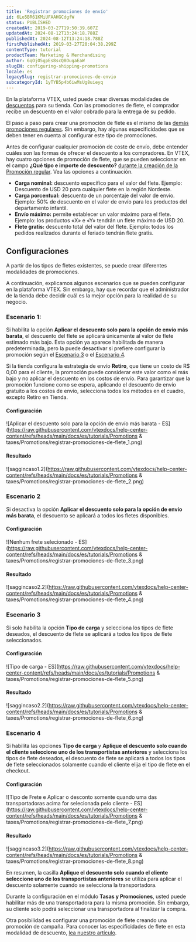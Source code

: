 ```yaml
---
title: 'Registrar promociones de envío'
id: 6Lo5BR61KMiUFAAHGCdgfW
status: PUBLISHED
createdAt: 2019-03-27T19:50:39.607Z
updatedAt: 2024-08-12T13:24:18.788Z
publishedAt: 2024-08-12T13:24:18.788Z
firstPublishedAt: 2019-03-27T20:04:38.299Z
contentType: tutorial
productTeam: Marketing & Merchandising
author: 6qOjO5gpEs8scQ8OugaEaW
slugEN: configuring-shipping-promotions
locale: es
legacySlug: registrar-promociones-de-envio
subcategoryId: 1yTYB5p4b6iwMsUg8uieyq
---
```


En la plataforma VTEX, usted puede crear diversas modalidades de [descuentos](https://help.vtex.com/es/tutorial/como-criar-promocoes?locale=pt "descontos") para su tienda. Con las promociones de flete, el comprador recibe un descuento en el valor cobrado para la entrega de su pedido.

El paso a paso para crear una promoción de flete es el mismo de las [demás promociones regulares](https://help.vtex.com/es/tutorial/registro-promocion-regular--tutorials_327). Sin embargo, hay algunas especificidades que se deben tener en cuenta al configurar este tipo de promociones.

Antes de configurar cualquier promoción de coste de envío, debe entender cuáles son las formas de ofrecer el descuento a los compradores. En VTEX, hay cuatro opciones de promoción de flete, que se pueden seleccionar en el campo **¿Qué tipo e importe de descuento?** [durante la creación de la Promoción regular](https://help.vtex.com/es/tutorial/registro-promocion-regular--tutorials_327). Vea las opciones a continuación.

- **Carga nominal:** descuento específico para el valor del flete. Ejemplo: Descuento de USD 20 para cualquier flete en la región Nordeste.
- **Carga porcentual:** descuento de un porcentaje del valor de envío. Ejemplo: 50% de descuento en el valor de envío para los productos del departamento infantil.
- **Envío máximo:** permite establecer un valor máximo para el flete. Ejemplo: los productos «X» e «Y» tendrán un flete máximo de USD 20.
- **Flete gratis:** descuento total del valor del flete. Ejemplo: todos los pedidos realizados durante el feriado tendrán flete gratis.

## Configuraciones

A partir de los tipos de fletes existentes, se puede crear diferentes modalidades de promociones.

A continuación, explicamos algunos escenarios que se pueden configurar en la plataforma VTEX. Sin embargo, hay que recordar que el administrador de la tienda debe decidir cuál es la mejor opción para la realidad de su negocio.

### Escenario 1:

Si habilita la opción **Aplicar el descuento solo para la opción de envío más barata**, el descuento del flete se aplicará únicamente al valor de flete estimado más bajo. Esta opción ya aparece habilitada de manera predeterminada, pero la puede desactivar si prefiere configurar la promoción según el [Escenario 3](#escenario-3) o el [Escenario 4](escenario-4). 

Si la tienda configura la estrategia de envío __Retiro__, que tiene un costo de R$ 0,00 para el cliente, la promoción puede considerar este valor como el más bajo y no aplicar el descuento en los costos de envío. Para garantizar que la promoción funcione como se espera, aplicando el descuento de envío gratuito a los costos de envío, selecciona todos los métodos en el cuadro, excepto Retiro en Tienda.

#### Configuración
![Aplicar el descuento solo para la opción de envío más barata - ES](https://raw.githubusercontent.com/vtexdocs/help-center-content/refs/heads/main/docs/es/tutorials/Promotions & taxes/Promotions/registrar-promociones-de-flete_1.png)

#### Resultado
![saggincaso1.2](https://raw.githubusercontent.com/vtexdocs/help-center-content/refs/heads/main/docs/es/tutorials/Promotions & taxes/Promotions/registrar-promociones-de-flete_2.png)

### Escenario 2

Si desactiva la opción **Aplicar el descuento solo para la opción de envío más barata**, el descuento se aplicará a todos los fletes disponibles.

#### Configuración
![Nenhum frete selecionado - ES](https://raw.githubusercontent.com/vtexdocs/help-center-content/refs/heads/main/docs/es/tutorials/Promotions & taxes/Promotions/registrar-promociones-de-flete_3.png)

#### Resultado
![saggincaso2.2](https://raw.githubusercontent.com/vtexdocs/help-center-content/refs/heads/main/docs/es/tutorials/Promotions & taxes/Promotions/registrar-promociones-de-flete_4.png)

### Escenario 3

Si solo habilita la opción **Tipo de carga** y selecciona los tipos de flete deseados, el descuento de flete se aplicará a todos los tipos de flete seleccionados.

#### Configuración
![Tipo de carga - ES](https://raw.githubusercontent.com/vtexdocs/help-center-content/refs/heads/main/docs/es/tutorials/Promotions & taxes/Promotions/registrar-promociones-de-flete_5.png)

#### Resultado
![saggincaso2.2](https://raw.githubusercontent.com/vtexdocs/help-center-content/refs/heads/main/docs/es/tutorials/Promotions & taxes/Promotions/registrar-promociones-de-flete_6.png)

### Escenario 4

Si habilita las opciones **Tipo de carga** y **Aplique el descuento solo cuando el cliente seleccione uno de los transportistas anteriores** y selecciona los tipos de flete deseados, el descuento de flete se aplicará a todos los tipos de flete seleccionados solamente cuando el cliente elija el tipo de flete en el checkout.

#### Configuración
![Tipo de Frete e Aplicar o desconto somente quando uma das transportadoras acima for selecionada pelo cliente - ES](https://raw.githubusercontent.com/vtexdocs/help-center-content/refs/heads/main/docs/es/tutorials/Promotions & taxes/Promotions/registrar-promociones-de-flete_7.png)

#### Resultado
![saggincaso3.2](https://raw.githubusercontent.com/vtexdocs/help-center-content/refs/heads/main/docs/es/tutorials/Promotions & taxes/Promotions/registrar-promociones-de-flete_8.png)

En resumen, la casilla **Aplique el descuento solo cuando el cliente seleccione uno de los transportistas anteriores** se utiliza para aplicar el descuento solamente cuando se selecciona la transportadora.

Durante la configuración en el módulo **Tasas y Promociones**, usted puede habilitar más de una transportadora para la misma promoción. Sin embargo, su cliente solo podrá seleccionar una transportadora al finalizar la compra.

Otra posibilidad es configurar una promoción de flete creando una promoción de campaña. Para conocer las especificidades de flete en esta modalidad de descuento, [lea nuestro artículo](https://help.vtex.com/es/tutorial/crear-promocion-de-campana--1ChYXhK2AQGuS6wAqS8Ume#).
